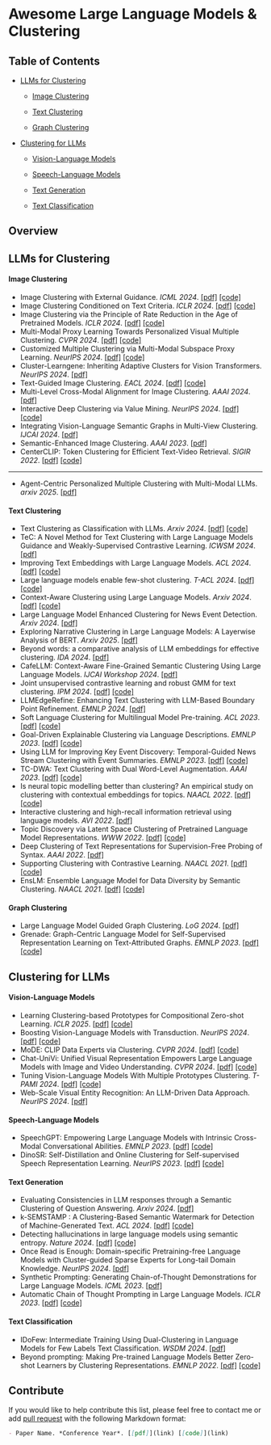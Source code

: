 # Awesome Large Language Models & Clustering

## Table of Contents
- [LLMs for Clustering](#LLMs-for-Clustering)
  - [Image Clustering](#Image-Clustering)

  - [Text Clustering](#Text-Clustering)

  - [Graph Clustering](#Graph-Clustering)

- [Clustering for LLMs](#Clustering-for-LLMs)
  - [Vision-Language Models](#Vision-Language-Models)

  - [Speech-Language Models](#Speech-Language-Models)

  - [Text Generation](#Text-Generation)

  - [Text Classification](#Text-Classification)

## Overview


## LLMs for Clustering

#### Image Clustering

- Image Clustering with External Guidance.  *ICML 2024*. [[pdf]](https://arxiv.org/pdf/2310.11989) [[code]](https://github.com/XLearning-SCU/2024-ICML-TAC)
- Image Clustering Conditioned on Text Criteria. *ICLR 2024*. [[pdf]](https://arxiv.org/pdf/2310.18297) [[code]](https://github.com/sehyunkwon/ICTC)
- Image Clustering via the Principle of Rate Reduction in the Age of Pretrained Models. *ICLR 2024*. [[pdf]](https://arxiv.org/pdf/2306.05272) [[code]](https://github.com/LeslieTrue/CPP) 
- Multi-Modal Proxy Learning Towards Personalized Visual Multiple Clustering. *CVPR 2024*. [[pdf]](https://openaccess.thecvf.com/content/CVPR2024/papers/Yao_Multi-Modal_Proxy_Learning_Towards_Personalized_Visual_Multiple_Clustering_CVPR_2024_paper.pdf) [[code]](https://github.com/Alexander-Yao/Multi-MaP)
- Customized Multiple Clustering via Multi-Modal Subspace Proxy Learning. *NeurIPS 2024*. [[pdf]](https://proceedings.neurips.cc/paper_files/paper/2024/file/96b8167534ef3cc30c230bbeb55a524d-Paper-Conference.pdf) [[code]](https://github.com/Alexander-Yao/Multi-Sub)
- Cluster-Learngene: Inheriting Adaptive Clusters for Vision Transformers. *NeurIPS 2024*. [[pdf]](https://proceedings.neurips.cc/paper_files/paper/2024/file/2e53c02ea028cbf603f4b6b47fef3d97-Paper-Conference.pdf)
- Text-Guided Image Clustering. *EACL 2024*. [[pdf]](https://aclanthology.org/2024.eacl-long.180.pdf) [[code]](https://github.com/AndSt/text_guided_cl)
- Multi-Level Cross-Modal Alignment for Image Clustering. *AAAI 2024*. [[pdf]](https://ojs.aaai.org/index.php/AAAI/article/view/29387/30620)
- Interactive Deep Clustering via Value Mining. *NeurIPS 2024*. [[pdf]](https://proceedings.neurips.cc/paper_files/paper/2024/file/4ac4365b98bc242acd5ab974a05c68a8-Paper-Conference.pdf) [[code]](https://github.com/XLearning-SCU/2024-NeurIPS-IDC)
- Integrating Vision-Language Semantic Graphs in Multi-View Clustering. *IJCAI 2024*. [[pdf]](https://www.ijcai.org/proceedings/2024/0472.pdf)
- Semantic-Enhanced Image Clustering. *AAAI 2023*. [[pdf]](https://ojs.aaai.org/index.php/AAAI/article/download/25841/25613)
- CenterCLIP: Token Clustering for Efficient Text-Video Retrieval. *SIGIR 2022*. [[pdf]](https://arxiv.org/pdf/2205.00823) [[code]](https://github.com/mzhaoshuai/CenterCLIP)
- -----------------------------
- Agent-Centric Personalized Multiple Clustering with Multi-Modal LLMs. *arxiv 2025*. [[pdf]](https://arxiv.org/pdf/2503.22241?)

#### Text Clustering
- Text Clustering as Classification with LLMs. *Arxiv 2024*. [[pdf]](https://arxiv.org/pdf/2410.00927) [[code]](https://github.com/ECNU-Text-Computing/Text-Clustering-via-LLM)
- TeC: A Novel Method for Text Clustering with Large Language Models Guidance and Weakly-Supervised Contrastive Learning. *ICWSM 2024*. [[pdf]](https://ojs.aaai.org/index.php/ICWSM/article/download/31419/33579)
- Improving Text Embeddings with Large Language Models. *ACL 2024*. [[pdf]](https://aclanthology.org/2024.acl-long.642.pdf) [[code]](https://github.com/microsoft/unilm/tree/master/e5)
- Large language models enable few-shot clustering. *T-ACL 2024*. [[pdf]](https://direct.mit.edu/tacl/article-pdf/doi/10.1162/tacl_a_00648/2362202/tacl_a_00648.pdf) [[code]](https://github.com/viswavi/few-shot-clustering)
- Context-Aware Clustering using Large Language Models. *Arxiv 2024*. [[pdf]](https://arxiv.org/pdf/2405.00988) [[code]](https://github.com/amazon-science/context-aware-llm-clustering)
- Large Language Model Enhanced Clustering for News Event Detection. *Arxiv 2024*. [[pdf]](https://arxiv.org/pdf/2406.10552)
- Exploring Narrative Clustering in Large Language Models: A Layerwise Analysis of BERT. *Arxiv 2025*. [[pdf]](https://arxiv.org/pdf/2501.08053?)
- Beyond words: a comparative analysis of LLM embeddings for effective clustering. *IDA 2024*. [[pdf]](https://hal.science/hal-04488175v1/file/ida2024_LLM_paper.pdf)
- CafeLLM: Context-Aware Fine-Grained Semantic Clustering Using Large Language Models. *IJCAI Workshop 2024*. [[pdf]](https://click.endnote.com/viewer?doi=10.1007/978-981-97-6125-8_6&route=7)
- Joint unsupervised contrastive learning and robust GMM for text clustering. *IPM 2024*. [[pdf]](https://www.sciencedirect.com/science/article/abs/pii/S0306457323002662) [[code]](https://github.com/nickhcx/JourTC)
- LLMEdgeRefine: Enhancing Text Clustering with LLM-Based Boundary Point Refinement. *EMNLP 2024*. [[pdf]](https://aclanthology.org/2024.emnlp-main.1025.pdf)
- Soft Language Clustering for Multilingual Model Pre-training. *ACL 2023*. [[pdf]](https://aclanthology.org/2023.acl-long.388.pdf) [[code]](https://github.com/lemon0830/XLMP)
- Goal-Driven Explainable Clustering via Language Descriptions. *EMNLP 2023*. [[pdf]](https://aclanthology.org/2023.emnlp-main.657.pdf) [[code]](https://github.com/ZihanWangKi/GoalEx)
- Using LLM for Improving Key Event Discovery: Temporal-Guided News Stream Clustering with Event Summaries. *EMNLP 2023*. [[pdf]](https://aclanthology.org/2023.findings-emnlp.274.pdf) [[code]](https://github.com/nnakshat/KeyEvents)
- TC-DWA: Text Clustering with Dual Word-Level Augmentation. *AAAI 2023*. [[pdf]](https://ojs.aaai.org/index.php/AAAI/article/view/25868/25640) [[code]](https://github.com/BoCheng-96/TC-DWA)
- Is neural topic modelling better than clustering? An empirical study on clustering with contextual embeddings for topics. *NAACL 2022*. [[pdf]](https://aclanthology.org/2022.naacl-main.285.pdf) [[code]](https://github.com/hyintell/topicx)
- Interactive clustering and high-recall information retrieval using language models. *AVI 2022*. [[pdf]](https://dl.acm.org/doi/10.1145/3531073.3531174)
- Topic Discovery via Latent Space Clustering of Pretrained Language Model Representations. *WWW 2022*. [[pdf]](https://dl.acm.org/doi/pdf/10.1145/3485447.3512034) [[code]](https://github.com/yumeng5/TopClus)
- Deep Clustering of Text Representations for Supervision-Free Probing of Syntax. *AAAI 2022*. [[pdf]](https://ojs.aaai.org/index.php/AAAI/article/download/21317/21066)
- Supporting Clustering with Contrastive Learning. *NAACL 2021*. [[pdf]](https://aclanthology.org/2021.naacl-main.427.pdf) [[code]](https://github.com/amazon-research/sccl)
- EnsLM: Ensemble Language Model for Data Diversity by Semantic Clustering. *NAACL 2021*. [[pdf]](https://aclanthology.org/2021.acl-long.230.pdf)  [[code]](https://github.com/BoChenGroup/EnsLM)

#### Graph Clustering
- Large Language Model Guided Graph Clustering. *LoG 2024*. [[pdf]](https://assets.amazon.science/c6/f7/feca0fba4688b299353f6002827a/large-language-model-guided-graph-clustering.pdf)
- Grenade: Graph-Centric Language Model for Self-Supervised Representation Learning on Text-Attributed Graphs. *EMNLP 2023*. [[pdf]](https://aclanthology.org/2023.findings-emnlp.181.pdf) [[code]](https://github.com/bigheiniu/GRENADE)

## Clustering for LLMs
#### Vision-Language Models
- Learning Clustering-based Prototypes for Compositional Zero-shot Learning. *ICLR 2025*. [[pdf]](https://arxiv.org/pdf/2502.06501) [[code]](https://github.com/quhongyu/ClusPro)
- Boosting Vision-Language Models with Transduction. *NeurIPS 2024*. [[pdf]](https://proceedings.neurips.cc/paper_files/paper/2024/file/71d7dbe2652bd4662d29fa269f059db4-Paper-Conference.pdf) [[code]](https://github.com/MaxZanella/transduction-for-vlms)
- MoDE: CLIP Data Experts via Clustering. *CVPR 2024*. [[pdf]](http://openaccess.thecvf.com/content/CVPR2024/papers/Ma_MoDE_CLIP_Data_Experts_via_Clustering_CVPR_2024_paper.pdf) [[code]](https://github.com/facebookresearch/MetaCLIP/tree/main/mode)
- Chat-UniVi: Unified Visual Representation Empowers Large Language Models with Image and Video Understanding. *CVPR 2024*. [[pdf]](https://openaccess.thecvf.com/content/CVPR2024/papers/Jin_Chat-UniVi_Unified_Visual_Representation_Empowers_Large_Language_Models_with_Image_CVPR_2024_paper.pdf) [[code]](https://github.com/PKU-YuanGroup/Chat-UniVi)
- Tuning Vision-Language Models With Multiple Prototypes Clustering. *T-PAMI 2024*. [[pdf]](https://cg.cs.tsinghua.edu.cn/papers/PAMI-2024-TuningVLM.pdf) [[code]](https://github.com/uyzhang/Cluster-Adapter)
- Web-Scale Visual Entity Recognition: An LLM-Driven Data Approach. *NeurIPS 2024*. [[pdf]](https://proceedings.neurips.cc/paper_files/paper/2024/file/3d158f054ff0cb83397367234899db07-Paper-Conference.pdf)
#### Speech-Language Models
- SpeechGPT: Empowering Large Language Models with Intrinsic Cross-Modal Conversational Abilities. *EMNLP 2023*. [[pdf]](https://aclanthology.org/2023.findings-emnlp.1055.pdf) [[code]](https://github.com/0nutation/SpeechGPT)
- DinoSR: Self-Distillation and Online Clustering for Self-supervised Speech Representation Learning. *NeurIPS 2023*. [[pdf]](https://proceedings.neurips.cc/paper_files/paper/2023/file/b6404bf461c3c3186bdf5f55756af908-Paper-Conference.pdf) [[code]](https://github.com/Alexander-H-Liu/dinosr)

#### Text Generation
- Evaluating Consistencies in LLM responses through a Semantic Clustering of Question Answering. *Arxiv 2024*. [[pdf]](https://arxiv.org/pdf/2410.15440) 
- k-SEMSTAMP : A Clustering-Based Semantic Watermark for Detection of Machine-Generated Text. *ACL 2024*. [[pdf]](https://aclanthology.org/2024.findings-acl.98.pdf) [[code]](https://github.com/abehou/SemStamp)
- Detecting hallucinations in large language models using semantic entropy. *Nature 2024*. [[pdf]](https://www.nature.com/articles/s41586-024-07421-0.pdf) [[code]](https://github.com/jlko/semantic_uncertainty)
- Once Read is Enough: Domain-specific Pretraining-free Language Models with Cluster-guided Sparse Experts for Long-tail Domain Knowledge. *NeurIPS 2024*. [[pdf]](https://proceedings.neurips.cc/paper_files/paper/2024/file/a1f12d8d3cc1b4789ff4ebec46e27609-Paper-Conference.pdf)
- Synthetic Prompting: Generating Chain-of-Thought Demonstrations for Large Language Models. *ICML 2023*. [[pdf]](https://proceedings.mlr.press/v202/shao23a/shao23a.pdf)
- Automatic Chain of Thought Prompting in Large Language Models. *ICLR 2023*. [[pdf]](https://openreview.net/pdf?id=5NTt8GFjUHkr) [[code]](https://github.com/amazon-science/auto-cot)

#### Text Classification
- IDoFew: Intermediate Training Using Dual-Clustering in Language Models for Few Labels Text Classification. *WSDM 2024*. [[pdf]](https://dl.acm.org/doi/pdf/10.1145/3616855.3635849)
- Beyond prompting: Making Pre-trained Language Models Better Zero-shot Learners by Clustering Representations. *EMNLP 2022*. [[pdf]](https://aclanthology.org/2022.emnlp-main.587.pdf) [[code]](https://github.com/fywalter/simptc)

## Contribute

If you would like to help contribute this list, please feel free to contact me or add [pull request](https://github.com/CCChen-GEEX/Awesome-Large-Language-Models-and-Clustering/pulls) with the following Markdown format:

```markdown
- Paper Name. *Conference Year*. [[pdf]](link) [[code]](link)
```
